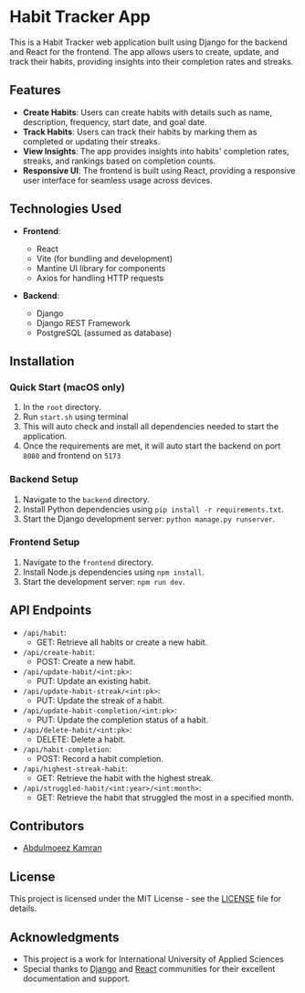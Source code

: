 # Habit Tracker App

This is a Habit Tracker web application built using Django for the backend and React for the frontend. The app allows users to create, update, and track their habits, providing insights into their completion rates and streaks.

## Features

- **Create Habits**: Users can create habits with details such as name, description, frequency, start date, and goal date.
- **Track Habits**: Users can track their habits by marking them as completed or updating their streaks.
- **View Insights**: The app provides insights into habits' completion rates, streaks, and rankings based on completion counts.
- **Responsive UI**: The frontend is built using React, providing a responsive user interface for seamless usage across devices.

## Technologies Used

- **Frontend**:
  - React
  - Vite (for bundling and development)
  - Mantine UI library for components
  - Axios for handling HTTP requests

- **Backend**:
  - Django
  - Django REST Framework
  - PostgreSQL (assumed as database)
  
## Installation

### Quick Start (macOS only)
1. In the `root` directory.
2. Run `start.sh` using terminal
3. This will auto check and install all dependencies needed to start the application.
4. Once the requirements are met, it will auto start the backend on port `8080` and frontend on `5173`

### Backend Setup
1. Navigate to the `backend` directory.
2. Install Python dependencies using `pip install -r requirements.txt`.
3. Start the Django development server: `python manage.py runserver`.

### Frontend Setup
1. Navigate to the `frontend` directory.
2. Install Node.js dependencies using `npm install`.
3. Start the development server: `npm run dev`.

## API Endpoints

- `/api/habit`: 
  - GET: Retrieve all habits or create a new habit.
- `/api/create-habit`: 
  - POST: Create a new habit.
- `/api/update-habit/<int:pk>`: 
  - PUT: Update an existing habit.
- `/api/update-habit-streak/<int:pk>`: 
  - PUT: Update the streak of a habit.
- `/api/update-habit-completion/<int:pk>`: 
  - PUT: Update the completion status of a habit.
- `/api/delete-habit/<int:pk>`: 
  - DELETE: Delete a habit.
- `/api/habit-completion`: 
  - POST: Record a habit completion.
- `/api/highest-streak-habit`: 
  - GET: Retrieve the habit with the highest streak.
- `/api/struggled-habit/<int:year>/<int:month>`: 
  - GET: Retrieve the habit that struggled the most in a specified month.

## Contributors

- [Abdulmoeez Kamran](https://github.com/moizkamran)

## License

This project is licensed under the MIT License - see the [LICENSE](LICENSE) file for details.

## Acknowledgments

- This project is a work for International University of Applied Sciences
- Special thanks to [Django](https://www.djangoproject.com/) and [React](https://reactjs.org/) communities for their excellent documentation and support.
  
